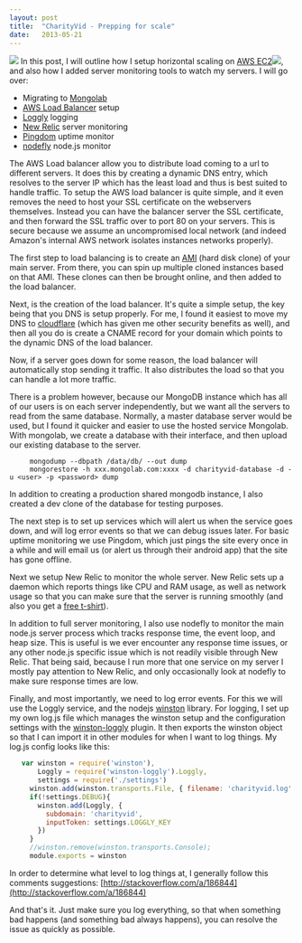 ```yaml
---
layout: post
title:  "CharityVid - Prepping for scale"
date:   2013-05-21
---
```


[![](http://charityvid.org/img/logo.png)](http://charityvid.org/img/logo.png)
In this post, I will outline how I setup horizontal scaling on [AWS EC2](http://aws.amazon.com/ec2/?_encoding=UTF8&camp=1789&creative=9325&linkCode=ur2&tag=zolmeister-20)![](http://www.assoc-amazon.com/e/ir?t=zolmeister-20&l=ur2&o=1), and also how I added server monitoring tools to watch my servers. I will go over:

*   Migrating to [Mongolab](https://mongolab.com/)
*   [AWS Load Balancer](http://docs.aws.amazon.com/elasticbeanstalk/latest/dg/using-features.managing.elb.html) setup
*   [Loggly](http://loggly.com/) logging
*   [New Relic](http://newrelic.com/) server monitoring
*   [Pingdom](https://www.pingdom.com/) uptime monitor
*   [nodefly](http://nodefly.com/) node.js monitor

The AWS Load balancer allow you to distribute load coming to a url to different servers. It does this by creating a dynamic DNS entry, which resolves to the server IP which has the least load and thus is best suited to handle traffic. To setup the AWS load balancer is quite simple, and it even removes the need to host your SSL certificate on the webservers themselves. Instead you can have the balancer server the SSL certificate, and then forward the SSL traffic over to port 80 on your servers. This is secure because we assume an uncompromised local network (and indeed Amazon's internal AWS network isolates instances networks properly).

The first step to load balancing is to create an [AMI](http://aws.amazon.com/about-aws/whats-new/2013/03/12/announcing-ami-copy-for-amazon-ec2/) (hard disk clone) of your main server. From there, you can spin up multiple cloned instances based on that AMI. These clones can then be brought online, and then added to the load balancer.

Next, is the creation of the load balancer. It's quite a simple setup, the key being that you DNS is setup properly. For me, I found it easiest to move my DNS to [cloudflare](https://www.cloudflare.com/) (which has given me other security benefits as well), and then all you do is create a CNAME record for your domain which points to the dynamic DNS of the load balancer.

Now, if a server goes down for some reason, the load balancer will automatically stop sending it traffic. It also distributes the load so that you can handle a lot more traffic.

There is a problem however, because our MongoDB instance which has all of our users is on each server independently, but we want all the servers to read from the same database. Normally, a master database server would be used, but I found it quicker and easier to use the hosted service Mongolab. With mongolab, we create a database with their interface, and then upload our existing database to the server.

```
     mongodump --dbpath /data/db/ --out dump
     mongorestore -h xxx.mongolab.com:xxxx -d charityvid-database -d -u <user> -p <password> dump
```
In addition to creating a production shared mongodb instance, I also created a dev clone of the database for testing purposes.

The next step is to set up services which will alert us when the service goes down, and will log error events so that we can debug issues later. For basic uptime monitoring we use Pingdom, which just pings the site every once in a while and will email us (or alert us through their android app) that the site has gone offline.

Next we setup New Relic to monitor the whole server. New Relic sets up a daemon which reports things like CPU and RAM usage, as well as network usage so that you can make sure that the server is running smoothly (and also you get a [free t-shirt](http://newrelic.com/nerdlife)).

In addition to full server monitoring, I also use nodefly to monitor the main node.js server process which tracks response time, the event loop, and heap size. This is useful is we ever encounter any response time issues, or any other node.js specific issue which is not readily visible through New Relic. That being said, because I run more that one service on my server I mostly pay attention to New Relic, and only occasionally look at nodefly to make sure response times are low.

Finally, and most importantly, we need to log error events. For this we will use the Loggly service, and the nodejs [winston](https://github.com/flatiron/winston) library. For logging, I set up my own log.js file which manages the winston setup and the configuration settings with the [winston-loggly](https://github.com/indexzero/winston-loggly) plugin. It then exports the winston object so that I can import it in other modules for when I want to log things. My log.js config looks like this:

```js
   var winston = require('winston'),
       Loggly = require('winston-loggly').Loggly,
       settings = require('./settings')
     winston.add(winston.transports.File, { filename: 'charityvid.log' });
     if(!settings.DEBUG){
       winston.add(Loggly, {
         subdomain: 'charityvid',
         inputToken: settings.LOGGLY_KEY
       })
     }
     //winston.remove(winston.transports.Console);
     module.exports = winston
```
In order to determine what level to log things at, I generally follow this comments suggestions:&nbsp;[http://stackoverflow.com/a/186844](http://stackoverflow.com/a/186844)

And that's it. Just make sure you log everything, so that when something bad happens (and something bad always happens), you can resolve the issue as quickly as possible.
